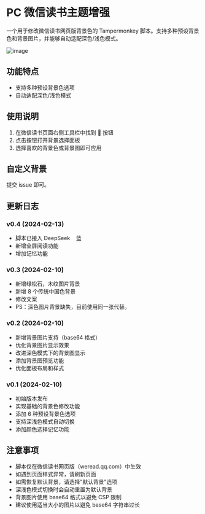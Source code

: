 # PC 微信读书主题增强

一个用于修改微信读书网页版背景色的 Tampermonkey 脚本。支持多种预设背景色和背景图片，并能够自动适配深色/浅色模式。

![image](https://github.com/user-attachments/assets/c9e8320a-df10-4a40-bb70-7ec7e46cfe5d)

## 功能特点

- 支持多种预设背景色选项
- 自动适配深色/浅色模式

## 使用说明

1. 在微信读书页面右侧工具栏中找到 🎨 按钮
2. 点击按钮打开背景选择面板
3. 选择喜欢的背景色或背景图即可应用

## 自定义背景

提交 issue 即可。

## 更新日志

### v0.4 (2024-02-13)

- 脚本已接入 DeepSeek &nbsp;&nbsp;&nbsp;蓝
- 新增全屏阅读功能
- 增加记忆功能

### v0.3 (2024-02-10)

- 新增绿松石，木纹图片背景
- 新增 8 个传统中国色背景
- 修改文案
- PS：深色图片背景缺失，目前使用同一张代替。

### v0.2 (2024-02-10)

- 新增背景图片支持（base64 格式）
- 优化背景图片显示效果
- 改进深色模式下的背景图显示
- 添加背景图预览功能
- 优化面板布局和样式

### v0.1 (2024-02-10)

- 初始版本发布
- 实现基础的背景色修改功能
- 添加 6 种预设背景色选项
- 支持深浅色模式自动切换
- 添加颜色选择记忆功能

## 注意事项

- 脚本仅在微信读书网页版（weread.qq.com）中生效
- 如遇到页面样式异常，请刷新页面
- 如需恢复默认背景，请选择"默认背景"选项
- 深浅色模式切换时会自动重置为默认背景
- 背景图片使用 base64 格式以避免 CSP 限制
- 建议使用适当大小的图片以避免 base64 字符串过长
